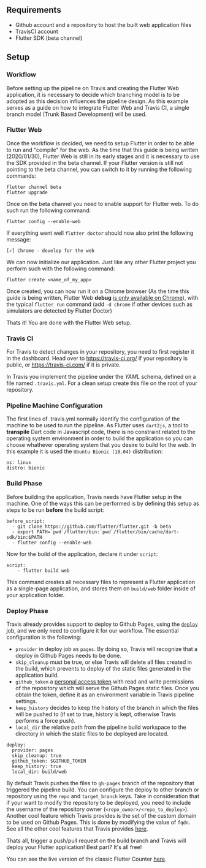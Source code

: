 ## Requirements

- Github account and a repository to host the built web application files
- TravisCI account
- Flutter SDK (beta channel)

## Setup

### Workflow

Before setting up the pipeline on Travis and creating the Flutter Web application, it is necessary to decide which branching model is to be adopted as this decision influences the pipeline design. As this example serves as a guide on how to integrate Flutter Web and Travis CI, a single branch model (Trunk Based Development) will be used.

### Flutter Web

Once the workflow is decided, we need to setup Flutter in order to be able to run and "compile" for the web. As the time that this guide is being written (2020/01/30), Flutter Web is still in its early stages and it is necessary to use the SDK provided in the beta channel. If your Flutter version is still not pointing to the beta channel, you can switch to it by running the following commands:

```
flutter channel beta
flutter upgrade
```

Once on the beta channel you need to enable support for Flutter web. To do such run the following command:

`flutter config --enable-web`

If everything went well `flutter doctor` should now also print the following message:

`[✓] Chrome - develop for the web`

We can now initialize our application. Just like any other Flutter project you perform such with the following command:

`flutter create <name_of_my_app>`

Once created, you can now run it on a Chrome browser (As the time this guide is being written, Flutter Web **debug** [is only available on Chrome](https://flutter.dev/docs/get-started/web#requirements)), with the typical `flutter run` command (add `-d chrome` if other devices such as simulators are detected by Flutter Doctor)

Thats it! You are done with the Flutter Web setup.

### Travis CI

For Travis to detect changes in your repository, you need to first register it in the dashboard. Head over to https://travis-ci.org/ if your repository is public, or https://travis-ci.com/ if it is private.

In Travis you implement the pipeline under the *YAML* schema, defined on a file named `.travis.yml`. For a clean setup create this file on the root of your repository.

### Pipeline Machine Configuration

The first lines of .travis.yml normally identify the configuration of the machine to be used to run the pipeline. As Flutter uses `dart2js`, a tool to **transpile** Dart code in Javascript code, there is no constraint related to the operating system environment in order to build the application so you can choose whathever operating system that you desire to build for the web. In this example it is used the `Ubuntu Bionic (18.04)` distribution:

```
os: linux
distro: bionic
```

### Build Phase

Before building the application, Travis needs have Flutter setup in the machine. One of the ways this can be performed is by defining this setup as steps to be run **before** the build script:

```
before_script:
  - git clone https://github.com/flutter/flutter.git -b beta
  - export PATH=`pwd`/flutter/bin:`pwd`/flutter/bin/cache/dart-sdk/bin:$PATH
  - flutter config --enable-web
```

Now for the build of the application, declare it under `script`:

```
script:
    - flutter build web
```

This command creates all necessary files to represent a Flutter application as a single-page application, and stores them on `build/web` folder inside of your application folder.

### Deploy Phase

Travis already provides support to deploy to Github Pages, using the [`deploy`](https://docs.travis-ci.com/user/deployment/pages/) job, and we only need to configure it for our workflow. The essential configuration is the following:

- `provider` in deploy job as `pages`. By doing so, Travis will recognize that a deploy in Github Pages needs to be done.
- `skip_cleanup` must be true, or else Travis will delete all files created in the build, which prevents to deploy of the static files generated in the application build. 
- `github_token` a [personal access token](https://help.github.com/en/github/authenticating-to-github/creating-a-personal-access-token-for-the-command-line) with read and write permissions of the repository which will serve the Github Pages static files. Once you obtain the token, define it as an environment variable in Travis pipeline settings.
- `keep_history` decides to keep the history of the branch in which the files will be pushed to (if set to true, history is kept, otherwise Travis performs a force push).
- `local_dir` the relative path from the pipeline build workspace to the directory in which the static files to be deployed are located.

```
deploy:
  provider: pages
  skip_cleanup: true
  github_token: $GITHUB_TOKEN
  keep_history: true
  local_dir: build/web
```

By default Travis pushes the files to `gh-pages` branch of the repository that triggered the pipeline build. You can configure the deploy to other branch or repository using the `repo` and `target_branch` keys. Take in consideration that if your want to modify the repository to be deployed, you need to include the username of the repository owner (`<repo_owner>/<repo_to_deploy>`). Another cool feature which Travis provides is the set of the custom domain to be used on Github Pages. This is done by modifying the value of `fqdn`. See all the other cool features that Travis provides [here](https://docs.travis-ci.com/user/deployment/pages/).


Thats all, trigger a push/pull request on the build branch and Travis will deploy your Flutter application! Best part? It's all free!

You can see the live version of the classic Flutter Counter [here](https://freitzzz.dev/flutter-web-cd-travis-ghpages).

